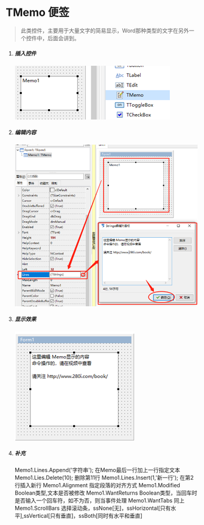 # TMemo 便签

> 此类控件，主要用于大量文字的简易显示，Word那种类型的文字在另外一个控件中，后面会讲到。

1. ##### 插入控件

   ![](12_TMemo/47.png)

2. ##### 编辑内容

   ![](12_TMemo/48.png)

3. ##### 显示效果

   ![](12_TMemo/49.png)

4. ##### 补充

   Memo1.Lines.Append('字符串'); 在Memo最后一行加上一行指定文本
   Memo1.Lies.Delete(10); 删除第11行
   Memo1.Lines.Insert(1,'新一行'); 在第2行插入新行
   Memo1.Alignment 指定段落的对齐方式
   Memo1.Modified Boolean类型,文本是否被修改
   Memo1.WantReturns Boolean类型，当回车时是否输入一个回车符，如不为否，则当事件处理
   Memo1.WantTabs 同上
   Memo1.ScrollBars 选择滚动条，ssNone[无]，ssHorizontal[只有水平],ssVertical[只有垂直]，ssBoth[同时有水平和垂直]